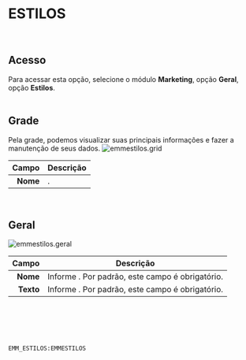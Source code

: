 # ESTILOS
<br>

## Acesso
Para acessar esta opção, selecione o módulo **Marketing**, opção **Geral**, opção **Estilos**.
<br>
<br>

## Grade
Pela grade, podemos visualizar suas principais informações e fazer a manutenção de seus dados.
![emmestilos.grid](https://raw.githubusercontent.com/netforcews/docs-siscom/master/marketing/imagens/emmestilos.grid.png)

Campo | Descrição
--:|---
**Nome** | .
<br>

## Geral
![emmestilos.geral](https://raw.githubusercontent.com/netforcews/docs-siscom/master/marketing/imagens/emmestilos.geral.png)

Campo | Descrição
--:|---
**Nome** | Informe . Por padrão, este campo é obrigatório.
**Texto** | Informe . Por padrão, este campo é obrigatório.
<br>
<br>
<br>
<br>

```EMM_ESTILOS:EMMESTILOS```
